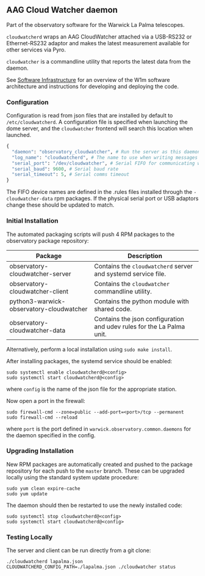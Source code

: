 ## AAG Cloud Watcher daemon

Part of the observatory software for the Warwick La Palma telescopes.

`cloudwatcherd` wraps an AAG CloudWatcher attached via a USB-RS232 or Ethernet-RS232 adaptor and
makes the latest measurement available for other services via Pyro.

`cloudwatcher` is a commandline utility that reports the latest data from the daemon.

See [Software Infrastructure](https://github.com/warwick-one-metre/docs/wiki/Software-Infrastructure) for an overview of the W1m software architecture and instructions for developing and deploying the code.

### Configuration

Configuration is read from json files that are installed by default to `/etc/cloudwatcherd`.
A configuration file is specified when launching the dome server, and the `cloudwatcher` frontend will search this location when launched.

```python
{
  "daemon": "observatory_cloudwatcher", # Run the server as this daemon. Daemon types are registered in `warwick.observatory.common.daemons`.
  "log_name": "cloudwatcherd", # The name to use when writing messages to the observatory log.
  "serial_port": "/dev/cloudwatcher", # Serial FIFO for communicating with the device
  "serial_baud": 9600, # Serial baud rate
  "serial_timeout": 5, # Serial comms timeout
}
```

The FIFO device names are defined in the .rules files installed through the `-cloudwatcher-data` rpm packages.
If the physical serial port or USB adaptors change these should be updated to match.

### Initial Installation

The automated packaging scripts will push 4 RPM packages to the observatory package repository:

| Package                                  | Description                                                           |
|------------------------------------------|-----------------------------------------------------------------------|
| observatory-cloudwatcher-server          | Contains the `cloudwatcherd` server and systemd service file.         |
| observatory-cloudwatcher-client          | Contains the `cloudwatcher` commandline utility.                      |
| python3-warwick-observatory-cloudwatcher | Contains the python module with shared code.                          |
| observatory-cloudwatcher-data            | Contains the json configuration and udev rules for the La Palma unit. |

Alternatively, perform a local installation using `sudo make install`.

After installing packages, the systemd service should be enabled:

```
sudo systemctl enable cloudwatcherd@<config>
sudo systemctl start cloudwatcherd@<config>
```

where `config` is the name of the json file for the appropriate station.

Now open a port in the firewall:
```
sudo firewall-cmd --zone=public --add-port=<port>/tcp --permanent
sudo firewall-cmd --reload
```
where `port` is the port defined in `warwick.observatory.common.daemons` for the daemon specified in the config.

### Upgrading Installation

New RPM packages are automatically created and pushed to the package repository for each push to the `master` branch.
These can be upgraded locally using the standard system update procedure:
```
sudo yum clean expire-cache
sudo yum update
```

The daemon should then be restarted to use the newly installed code:
```
sudo systemctl stop cloudwatcherd@<config>
sudo systemctl start cloudwatcherd@<config>
```

### Testing Locally

The server and client can be run directly from a git clone:
```
./cloudwatcherd lapalma.json
CLOUDWATCHERD_CONFIG_PATH=./lapalma.json ./cloudwatcher status
```
